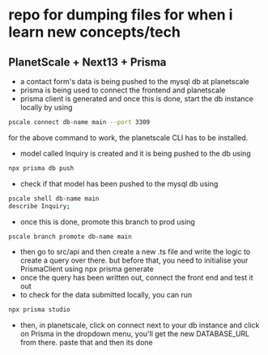 # repo for dumping files for when i learn new concepts/tech

## PlanetScale + Next13 + Prisma

- a contact form's data is being pushed to the mysql db at planetscale
- prisma is being used to connect the frontend and planetscale
- prisma client is generated and once this is done, start the db instance locally by using

```bash
pscale connect db-name main --port 3309
```

for the above command to work, the planetscale CLI has to be installed.

- model called Inquiry is created and it is being pushed to the db using

```bash
npx prisma db push
```

- check if that model has been pushed to the mysql db using

```bash
pscale shell db-name main
describe Inquiry;
```

- once this is done, promote this branch to prod using

```bash
pscale branch promote db-name main
```

- then go to src/api and then create a new .ts file and write the logic to create a query over there. but before that, you need to initialise your PrismaClient using npx prisma generate
- once the query has been written out, connect the front end and test it out
- to check for the data submitted locally, you can run

```bash
npx prisma studio
```

- then, in planetscale, click on connect next to your db instance and click on Prisma in the dropdown menu, you'll get the new DATABASE_URL from there. paste that and then its done
